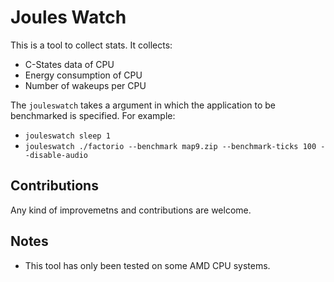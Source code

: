 # Joules Watch

This is a tool to collect stats. It collects:
- C-States data of CPU
- Energy consumption of CPU
- Number of wakeups per CPU

The `jouleswatch` takes a argument in which the application to be benchmarked is specified.
For example:
- `jouleswatch sleep 1`
- `jouleswatch ./factorio --benchmark map9.zip --benchmark-ticks 100 --disable-audio`

## Contributions
Any kind of improvemetns and contributions are welcome.

## Notes
- This tool has only been tested on some AMD CPU systems.
